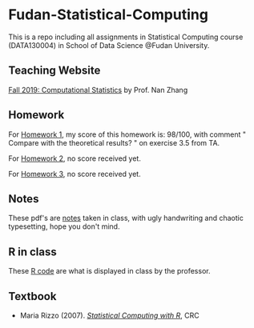 # Fudan-Statistical-Computing
 This is a repo including all assignments in Statistical Computing course (DATA130004) in School of Data Science @Fudan University.

## Teaching Website

[Fall 2019: Computational Statistics](https://zhangnanfudan.github.io/teaching/DATA130004-CompStat-Fall2019.html) by Prof. Nan Zhang

## Homework

For [Homework 1](.\homeworks\hw1\hw1.html), my score of this homework is: 98/100, with comment " Compare with the theoretical results? " on exercise 3.5 from TA.

For [Homework 2](.\homeworks\hw2\hw2.html), no score received yet.

For [Homework 3](.\homeworks\hw3\hw3.html), no score received yet.

## Notes

These pdf's are [notes](.\notes) taken in class, with ugly handwriting and chaotic typesetting, hope you don't mind.

## R in class

These [R code](.\R_in_class) are what is displayed in class by the professor.

## Textbook

*  Maria Rizzo (2007). [*Statistical Computing with R*](.\[Maria_L._Rizzo]_Statistical_computing_with_R.pdf), CRC